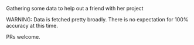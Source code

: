 Gathering some data to help out a friend with her project

WARNING: Data is fetched pretty broadly. There is no expectation for 100% accuracy at this time. 

PRs welcome.
